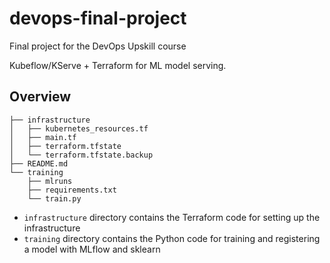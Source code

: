 # devops-final-project
Final project for the DevOps Upskill course

Kubeflow/KServe + Terraform for ML model serving.

## Overview
```
├── infrastructure
│   ├── kubernetes_resources.tf
│   ├── main.tf
│   ├── terraform.tfstate
│   └── terraform.tfstate.backup
├── README.md
└── training
    ├── mlruns
    ├── requirements.txt
    └── train.py
```
- `infrastructure` directory contains the Terraform code for setting up the infrastructure
- `training` directory contains the Python code for training and registering a model with MLflow and sklearn

